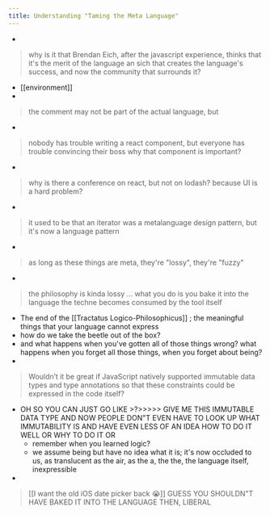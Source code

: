 ```yaml
---
title: Understanding "Taming the Meta Language"
---
```


-
> why is it that Brendan Eich, after the javascript experience, thinks that it's the merit of the language an sich that creates the language's success, and now the community that surrounds it?
  - [[environment]]
- 
> the comment may not be part of the actual language, but
-
> nobody has trouble writing a react component, but everyone has trouble convincing their boss why that component is important?
-
> why is there a conference on react, but not on lodash?
> because UI is a hard problem?
-
> it used to be that an iterator was a metalanguage design pattern, but it's now a language pattern
-
> as long as these things are meta, they're "lossy", they're "fuzzy"
-
> the philosophy is kinda lossy ... what you do is you bake it into the language
the techne becomes consumed by the tool itself
  - The end of the [[Tractatus Logico-Philosophicus]] ; the meaningful things that your language cannot express
  - how do we take the beetle out of the box?
  - and what happens when you've gotten all of those things wrong? what happens when you forget all those things, when you forget about being?
-
> Wouldn’t it be great if JavaScript natively supported immutable data types and type annotations so that these constraints could be expressed in the code itself?
  - OH SO YOU CAN JUST GO LIKE >?>>>>> GIVE ME THIS IMMUTABLE DATA TYPE AND NOW PEOPLE DON"T EVEN HAVE TO LOOK UP WHAT IMMUTABILITY IS AND HAVE EVEN LESS OF AN IDEA HOW TO DO IT WELL OR WHY TO DO IT OR
    - remember when you learned logic?
    - we assume being but have no idea what it is; it's now occluded to us, as translucent as the air, as the a, the the, the language itself, inexpressible
  - 
> [[I want the old iOS date picker back 😭]] 
GUESS YOU SHOULDN"T HAVE BAKED IT INTO THE LANGUAGE THEN, LIBERAL

